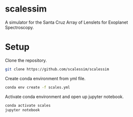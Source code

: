 # scalessim

A simulator for the Santa Cruz Array of Lenslets for Exoplanet Spectroscopy. 

# Setup

Clone the repository.

```bash
git clone https://github.com/scalessim/scalessim
```

Create conda environment from yml file. 

```bash
conda env create -f scales.yml
```

Activate conda environment and open up jupyter notebook. 

```bash
conda activate scales
jupyter notebook
```
